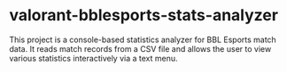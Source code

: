 # valorant-bblesports-stats-analyzer
This project is a console-based statistics analyzer for BBL Esports match data. It reads match records from a CSV file and allows the user to view various statistics interactively via a text menu.
